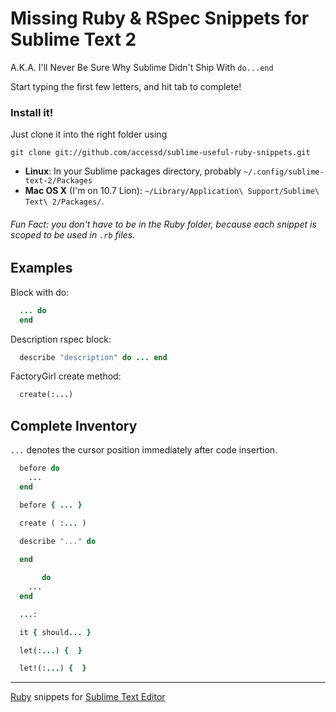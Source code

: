 Missing Ruby & RSpec Snippets for Sublime Text 2
================================================

A.K.A. I'll Never Be Sure Why Sublime Didn't Ship With `do...end`

Start typing the first few letters, and hit tab to complete!

### Install it!

Just clone it into the right folder using

`git clone git://github.com/accessd/sublime-useful-ruby-snippets.git`

+ __Linux__: In your Sublime packages directory, probably `~/.config/sublime-text-2/Packages`
+ __Mac OS X__ (I'm on 10.7 Lion): `~/Library/Application\ Support/Sublime\ Text\ 2/Packages/`.

###### Fun Fact: you don't have to be in the Ruby folder, because each snippet is scoped to be used in `.rb` files.


## Examples

Block with do:

```ruby
  ... do
  end
```

Description rspec block:

```ruby
  describe "description" do ... end
```

FactoryGirl create method:

```ruby
  create(:...)
```

## Complete Inventory

`...` denotes the cursor position immediately after code insertion.

```ruby
  before do
    ...
  end
```

```ruby
  before { ... }
```

```ruby
  create ( :... )
```

```ruby
  describe "..." do
  
  end
```

```ruby
       do
    ...
  end
```

```ruby
  ...: 
```

```ruby
  it { should... }
```

```ruby
  let(:...) {  }
```

```ruby
  let!(:...) {  }
```

---

[Ruby](http://ruby-lang.org) snippets for [Sublime Text Editor](http://www.sublimetext.com/)